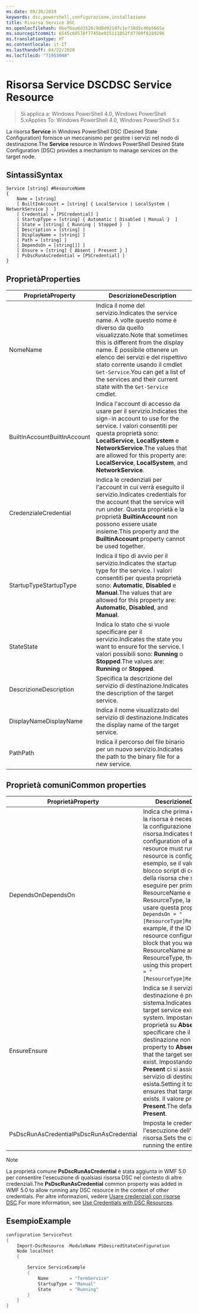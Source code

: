 ```yaml
---
ms.date: 09/20/2019
keywords: dsc,powershell,configurazione,installazione
title: Risorsa Service DSC
ms.openlocfilehash: 0bef6aa6d3526c9d8d92187c1e738d5c46b5665a
ms.sourcegitcommit: 6545c60578f7745be015111052fd7769f8289296
ms.translationtype: HT
ms.contentlocale: it-IT
ms.lasthandoff: 04/22/2020
ms.locfileid: "71953048"
---
```

# <a name="dsc-service-resource"></a><span data-ttu-id="c62ed-103">Risorsa Service DSC</span><span class="sxs-lookup"><span data-stu-id="c62ed-103">DSC Service Resource</span></span>

> <span data-ttu-id="c62ed-104">Si applica a: Windows PowerShell 4.0, Windows PowerShell 5.x</span><span class="sxs-lookup"><span data-stu-id="c62ed-104">Applies To: Windows PowerShell 4.0, Windows PowerShell 5.x</span></span>

<span data-ttu-id="c62ed-105">La risorsa **Service** in Windows PowerShell DSC (Desired State Configuration) fornisce un meccanismo per gestire i servizi nel nodo di destinazione.</span><span class="sxs-lookup"><span data-stu-id="c62ed-105">The **Service** resource in Windows PowerShell Desired State Configuration (DSC) provides a mechanism to manage services on the target node.</span></span>

## <a name="syntax"></a><span data-ttu-id="c62ed-106">Sintassi</span><span class="sxs-lookup"><span data-stu-id="c62ed-106">Syntax</span></span>

```Syntax
Service [string] #ResourceName
{
    Name = [string]
    [ BuiltInAccount = [string] { LocalService | LocalSystem | NetworkService }  ]
    [ Credential = [PSCredential] ]
    [ StartupType = [string] { Automatic | Disabled | Manual }  ]
    [ State = [string] { Running | Stopped }  ]
    [ Description = [string] ]
    [ DisplayName = [string] ]
    [ Path = [string] ]
    [ DependsOn = [string[]] ]
    [ Ensure = [string] { Absent | Present } ]
    [ PsDscRunAsCredential = [PSCredential] ]
}
```

## <a name="properties"></a><span data-ttu-id="c62ed-107">Proprietà</span><span class="sxs-lookup"><span data-stu-id="c62ed-107">Properties</span></span>

|<span data-ttu-id="c62ed-108">Proprietà</span><span class="sxs-lookup"><span data-stu-id="c62ed-108">Property</span></span> |<span data-ttu-id="c62ed-109">Descrizione</span><span class="sxs-lookup"><span data-stu-id="c62ed-109">Description</span></span> |
|---|---|
|<span data-ttu-id="c62ed-110">Nome</span><span class="sxs-lookup"><span data-stu-id="c62ed-110">Name</span></span> |<span data-ttu-id="c62ed-111">Indica il nome del servizio.</span><span class="sxs-lookup"><span data-stu-id="c62ed-111">Indicates the service name.</span></span> <span data-ttu-id="c62ed-112">A volte questo nome è diverso da quello visualizzato.</span><span class="sxs-lookup"><span data-stu-id="c62ed-112">Note that sometimes this is different from the display name.</span></span> <span data-ttu-id="c62ed-113">È possibile ottenere un elenco dei servizi e del rispettivo stato corrente usando il cmdlet `Get-Service`.</span><span class="sxs-lookup"><span data-stu-id="c62ed-113">You can get a list of the services and their current state with the `Get-Service` cmdlet.</span></span> |
|<span data-ttu-id="c62ed-114">BuiltInAccount</span><span class="sxs-lookup"><span data-stu-id="c62ed-114">BuiltInAccount</span></span> |<span data-ttu-id="c62ed-115">Indica l'account di accesso da usare per il servizio.</span><span class="sxs-lookup"><span data-stu-id="c62ed-115">Indicates the sign-in account to use for the service.</span></span> <span data-ttu-id="c62ed-116">I valori consentiti per questa proprietà sono: **LocalService**, **LocalSystem** e **NetworkService**.</span><span class="sxs-lookup"><span data-stu-id="c62ed-116">The values that are allowed for this property are: **LocalService**, **LocalSystem**, and **NetworkService**.</span></span> |
|<span data-ttu-id="c62ed-117">Credenziale</span><span class="sxs-lookup"><span data-stu-id="c62ed-117">Credential</span></span> |<span data-ttu-id="c62ed-118">Indica le credenziali per l'account in cui verrà eseguito il servizio.</span><span class="sxs-lookup"><span data-stu-id="c62ed-118">Indicates credentials for the account that the service will run under.</span></span> <span data-ttu-id="c62ed-119">Questa proprietà e la proprietà **BuiltinAccount** non possono essere usate insieme.</span><span class="sxs-lookup"><span data-stu-id="c62ed-119">This property and the **BuiltinAccount** property cannot be used together.</span></span> |
|<span data-ttu-id="c62ed-120">StartupType</span><span class="sxs-lookup"><span data-stu-id="c62ed-120">StartupType</span></span> |<span data-ttu-id="c62ed-121">Indica il tipo di avvio per il servizio.</span><span class="sxs-lookup"><span data-stu-id="c62ed-121">Indicates the startup type for the service.</span></span> <span data-ttu-id="c62ed-122">I valori consentiti per questa proprietà sono: **Automatic**, **Disabled** e **Manual**.</span><span class="sxs-lookup"><span data-stu-id="c62ed-122">The values that are allowed for this property are: **Automatic**, **Disabled**, and **Manual**.</span></span> |
|<span data-ttu-id="c62ed-123">State</span><span class="sxs-lookup"><span data-stu-id="c62ed-123">State</span></span> |<span data-ttu-id="c62ed-124">Indica lo stato che si vuole specificare per il servizio.</span><span class="sxs-lookup"><span data-stu-id="c62ed-124">Indicates the state you want to ensure for the service.</span></span> <span data-ttu-id="c62ed-125">I valori possibili sono: **Running** o **Stopped**.</span><span class="sxs-lookup"><span data-stu-id="c62ed-125">The values are: **Running** or **Stopped**.</span></span> |
|<span data-ttu-id="c62ed-126">Descrizione</span><span class="sxs-lookup"><span data-stu-id="c62ed-126">Description</span></span> |<span data-ttu-id="c62ed-127">Specifica la descrizione del servizio di destinazione.</span><span class="sxs-lookup"><span data-stu-id="c62ed-127">Indicates the description of the target service.</span></span> |
|<span data-ttu-id="c62ed-128">DisplayName</span><span class="sxs-lookup"><span data-stu-id="c62ed-128">DisplayName</span></span> |<span data-ttu-id="c62ed-129">Indica il nome visualizzato del servizio di destinazione.</span><span class="sxs-lookup"><span data-stu-id="c62ed-129">Indicates the display name of the target service.</span></span> |
|<span data-ttu-id="c62ed-130">Path</span><span class="sxs-lookup"><span data-stu-id="c62ed-130">Path</span></span> |<span data-ttu-id="c62ed-131">Indica il percorso del file binario per un nuovo servizio.</span><span class="sxs-lookup"><span data-stu-id="c62ed-131">Indicates the path to the binary file for a new service.</span></span> |

## <a name="common-properties"></a><span data-ttu-id="c62ed-132">Proprietà comuni</span><span class="sxs-lookup"><span data-stu-id="c62ed-132">Common properties</span></span>

|<span data-ttu-id="c62ed-133">Proprietà</span><span class="sxs-lookup"><span data-stu-id="c62ed-133">Property</span></span> |<span data-ttu-id="c62ed-134">Descrizione</span><span class="sxs-lookup"><span data-stu-id="c62ed-134">Description</span></span> |
|---|---|
|<span data-ttu-id="c62ed-135">DependsOn</span><span class="sxs-lookup"><span data-stu-id="c62ed-135">DependsOn</span></span> |<span data-ttu-id="c62ed-136">Indica che prima di configurare la risorsa è necessario eseguire la configurazione di un'altra risorsa.</span><span class="sxs-lookup"><span data-stu-id="c62ed-136">Indicates that the configuration of another resource must run before this resource is configured.</span></span> <span data-ttu-id="c62ed-137">Ad esempio, se il valore di ID del blocco script di configurazione della risorsa che si vuole eseguire per primo è ResourceName e il tipo è ResourceType, la sintassi per usare questa proprietà è `DependsOn = "[ResourceType]ResourceName"`.</span><span class="sxs-lookup"><span data-stu-id="c62ed-137">For example, if the ID of the resource configuration script block that you want to run first is ResourceName and its type is ResourceType, the syntax for using this property is `DependsOn = "[ResourceType]ResourceName"`.</span></span> |
|<span data-ttu-id="c62ed-138">Ensure</span><span class="sxs-lookup"><span data-stu-id="c62ed-138">Ensure</span></span> |<span data-ttu-id="c62ed-139">Indica se il servizio di destinazione è presente nel sistema.</span><span class="sxs-lookup"><span data-stu-id="c62ed-139">Indicates whether the target service exists on the system.</span></span> <span data-ttu-id="c62ed-140">Impostare questa proprietà su **Absent** per specificare che il servizio di destinazione non esiste.</span><span class="sxs-lookup"><span data-stu-id="c62ed-140">Set this property to **Absent** to ensure that the target service does not exist.</span></span> <span data-ttu-id="c62ed-141">Impostando il valore su **Present** ci si assicura che il servizio di destinazione esista.</span><span class="sxs-lookup"><span data-stu-id="c62ed-141">Setting it to **Present** ensures that target service exists.</span></span> <span data-ttu-id="c62ed-142">Il valore predefinito è **Present**.</span><span class="sxs-lookup"><span data-stu-id="c62ed-142">The default value is **Present**.</span></span> |
|<span data-ttu-id="c62ed-143">PsDscRunAsCredential</span><span class="sxs-lookup"><span data-stu-id="c62ed-143">PsDscRunAsCredential</span></span> |<span data-ttu-id="c62ed-144">Imposta le credenziali per l'esecuzione dell'intera risorsa.</span><span class="sxs-lookup"><span data-stu-id="c62ed-144">Sets the credential for running the entire resource as.</span></span> |

> [!NOTE]
> <span data-ttu-id="c62ed-145">La proprietà comune **PsDscRunAsCredential** è stata aggiunta in WMF 5.0 per consentire l'esecuzione di qualsiasi risorsa DSC nel contesto di altre credenziali.</span><span class="sxs-lookup"><span data-stu-id="c62ed-145">The **PsDscRunAsCredential** common property was added in WMF 5.0 to allow running any DSC resource in the context of other credentials.</span></span> <span data-ttu-id="c62ed-146">Per altre informazioni, vedere [Usare credenziali con risorse DSC](../../../configurations/runasuser.md).</span><span class="sxs-lookup"><span data-stu-id="c62ed-146">For more information, see [Use Credentials with DSC Resources](../../../configurations/runasuser.md).</span></span>

## <a name="example"></a><span data-ttu-id="c62ed-147">Esempio</span><span class="sxs-lookup"><span data-stu-id="c62ed-147">Example</span></span>

```powershell
configuration ServiceTest
{
    Import-DscResource -ModuleName PSDesiredStateConfiguration
    Node localhost
    {

        Service ServiceExample
        {
            Name        = "TermService"
            StartupType = "Manual"
            State       = "Running"
        }
    }
}
```